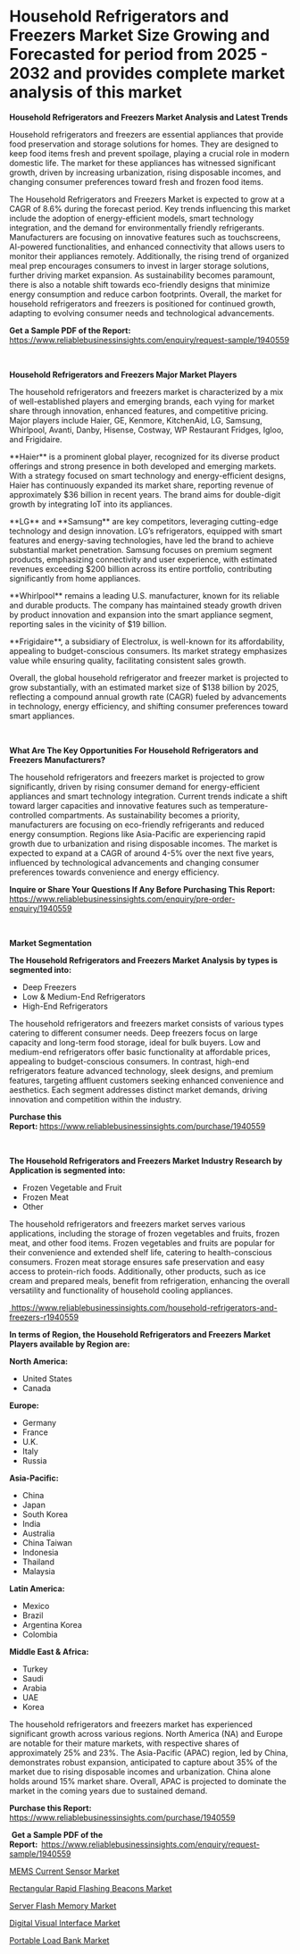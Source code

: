 <p><h1>Household Refrigerators and Freezers Market Size Growing and Forecasted for period from 2025 - 2032 and provides complete market analysis of this market</h1></p><p><strong>Household Refrigerators and Freezers Market Analysis and Latest Trends</strong></p>
<p><p>Household refrigerators and freezers are essential appliances that provide food preservation and storage solutions for homes. They are designed to keep food items fresh and prevent spoilage, playing a crucial role in modern domestic life. The market for these appliances has witnessed significant growth, driven by increasing urbanization, rising disposable incomes, and changing consumer preferences toward fresh and frozen food items. </p><p>The Household Refrigerators and Freezers Market is expected to grow at a CAGR of 8.6% during the forecast period. Key trends influencing this market include the adoption of energy-efficient models, smart technology integration, and the demand for environmentally friendly refrigerants. Manufacturers are focusing on innovative features such as touchscreens, AI-powered functionalities, and enhanced connectivity that allows users to monitor their appliances remotely. Additionally, the rising trend of organized meal prep encourages consumers to invest in larger storage solutions, further driving market expansion. As sustainability becomes paramount, there is also a notable shift towards eco-friendly designs that minimize energy consumption and reduce carbon footprints. Overall, the market for household refrigerators and freezers is positioned for continued growth, adapting to evolving consumer needs and technological advancements.</p></p>
<p><strong>Get a Sample PDF of the Report:&nbsp;</strong> <a href="https://www.reliablebusinessinsights.com/enquiry/request-sample/1940559?utm_campaign=60&utm_medium=2&utm_source=Github&utm_content=ia&utm_term=06042025&utm_id=household-refrigerators-and-freezers">https://www.reliablebusinessinsights.com/enquiry/request-sample/1940559</a></p>
<p>&nbsp;</p>
<p><strong>Household Refrigerators and Freezers Major Market Players</strong></p>
<p><p>The household refrigerators and freezers market is characterized by a mix of well-established players and emerging brands, each vying for market share through innovation, enhanced features, and competitive pricing. Major players include Haier, GE, Kenmore, KitchenAid, LG, Samsung, Whirlpool, Avanti, Danby, Hisense, Costway, WP Restaurant Fridges, Igloo, and Frigidaire.</p><p>**Haier** is a prominent global player, recognized for its diverse product offerings and strong presence in both developed and emerging markets. With a strategy focused on smart technology and energy-efficient designs, Haier has continuously expanded its market share, reporting revenue of approximately $36 billion in recent years. The brand aims for double-digit growth by integrating IoT into its appliances.</p><p>**LG** and **Samsung** are key competitors, leveraging cutting-edge technology and design innovation. LG’s refrigerators, equipped with smart features and energy-saving technologies, have led the brand to achieve substantial market penetration. Samsung focuses on premium segment products, emphasizing connectivity and user experience, with estimated revenues exceeding $200 billion across its entire portfolio, contributing significantly from home appliances.</p><p>**Whirlpool** remains a leading U.S. manufacturer, known for its reliable and durable products. The company has maintained steady growth driven by product innovation and expansion into the smart appliance segment, reporting sales in the vicinity of $19 billion.</p><p>**Frigidaire**, a subsidiary of Electrolux, is well-known for its affordability, appealing to budget-conscious consumers. Its market strategy emphasizes value while ensuring quality, facilitating consistent sales growth.</p><p>Overall, the global household refrigerator and freezer market is projected to grow substantially, with an estimated market size of $138 billion by 2025, reflecting a compound annual growth rate (CAGR) fueled by advancements in technology, energy efficiency, and shifting consumer preferences toward smart appliances.</p></p>
<p>&nbsp;</p>
<p><strong>What Are The Key Opportunities For Household Refrigerators and Freezers Manufacturers?</strong></p>
<p><p>The household refrigerators and freezers market is projected to grow significantly, driven by rising consumer demand for energy-efficient appliances and smart technology integration. Current trends indicate a shift toward larger capacities and innovative features such as temperature-controlled compartments. As sustainability becomes a priority, manufacturers are focusing on eco-friendly refrigerants and reduced energy consumption. Regions like Asia-Pacific are experiencing rapid growth due to urbanization and rising disposable incomes. The market is expected to expand at a CAGR of around 4-5% over the next five years, influenced by technological advancements and changing consumer preferences towards convenience and energy efficiency.</p></p>
<p><strong>Inquire or Share Your Questions If Any Before Purchasing This Report:</strong> <a href="https://www.reliablebusinessinsights.com/enquiry/pre-order-enquiry/1940559?utm_campaign=60&utm_medium=2&utm_source=Github&utm_content=ia&utm_term=06042025&utm_id=household-refrigerators-and-freezers">https://www.reliablebusinessinsights.com/enquiry/pre-order-enquiry/1940559</a></p>
<p>&nbsp;</p>
<p><strong>Market Segmentation</strong></p>
<p><strong>The Household Refrigerators and Freezers Market Analysis by types is segmented into:</strong></p>
<p><ul><li>Deep Freezers</li><li>Low & Medium-End Refrigerators</li><li>High-End Refrigerators</li></ul></p>
<p><p>The household refrigerators and freezers market consists of various types catering to different consumer needs. Deep freezers focus on large capacity and long-term food storage, ideal for bulk buyers. Low and medium-end refrigerators offer basic functionality at affordable prices, appealing to budget-conscious consumers. In contrast, high-end refrigerators feature advanced technology, sleek designs, and premium features, targeting affluent customers seeking enhanced convenience and aesthetics. Each segment addresses distinct market demands, driving innovation and competition within the industry.</p></p>
<p><strong>Purchase this Report:&nbsp;</strong><a href="https://www.reliablebusinessinsights.com/purchase/1940559?utm_campaign=60&utm_medium=2&utm_source=Github&utm_content=ia&utm_term=06042025&utm_id=household-refrigerators-and-freezers">https://www.reliablebusinessinsights.com/purchase/1940559</a></p>
<p>&nbsp;</p>
<p><strong>The Household Refrigerators and Freezers Market Industry Research by Application is segmented into:</strong></p>
<p><ul><li>Frozen Vegetable and Fruit</li><li>Frozen Meat</li><li>Other</li></ul></p>
<p><p>The household refrigerators and freezers market serves various applications, including the storage of frozen vegetables and fruits, frozen meat, and other food items. Frozen vegetables and fruits are popular for their convenience and extended shelf life, catering to health-conscious consumers. Frozen meat storage ensures safe preservation and easy access to protein-rich foods. Additionally, other products, such as ice cream and prepared meals, benefit from refrigeration, enhancing the overall versatility and functionality of household cooling appliances.</p></p>
<p><a href="https://www.reliablebusinessinsights.com/household-refrigerators-and-freezers-r1940559?utm_campaign=60&utm_medium=2&utm_source=Github&utm_content=ia&utm_term=06042025&utm_id=household-refrigerators-and-freezers">&nbsp;https://www.reliablebusinessinsights.com/household-refrigerators-and-freezers-r1940559</a></p>
<p><strong>In terms of Region, the Household Refrigerators and Freezers Market Players available by Region are:</strong></p>
<p>
    <p> <strong> North America: </strong>
        <ul>
            <li>United States</li>
            <li>Canada</li>
        </ul>
        </p> 
    <p> <strong> Europe: </strong>
        <ul>
            <li>Germany</li>
            <li>France</li>
            <li>U.K.</li>
            <li>Italy</li>
            <li>Russia</li>
        </ul>
        </p> 
    <p> <strong> Asia-Pacific: </strong>
        <ul>
            <li>China</li>
            <li>Japan</li>
            <li>South Korea</li>
            <li>India</li>
            <li>Australia</li>
            <li>China Taiwan</li>
            <li>Indonesia</li>
            <li>Thailand</li>
            <li>Malaysia</li>
        </ul>
        </p> 
    <p> <strong> Latin America: </strong>
        <ul>
            <li>Mexico</li>
            <li>Brazil</li>
            <li>Argentina Korea</li>
            <li>Colombia</li>
        </ul>
        </p> 
    <p> <strong> Middle East & Africa: </strong>
        <ul>
            <li>Turkey</li>
            <li>Saudi</li>
            <li>Arabia</li>
            <li>UAE</li>
            <li>Korea</li>
        </ul>
    </p>
    </p>
<p><p>The household refrigerators and freezers market has experienced significant growth across various regions. North America (NA) and Europe are notable for their mature markets, with respective shares of approximately 25% and 23%. The Asia-Pacific (APAC) region, led by China, demonstrates robust expansion, anticipated to capture about 35% of the market due to rising disposable incomes and urbanization. China alone holds around 15% market share. Overall, APAC is projected to dominate the market in the coming years due to sustained demand.</p></p>
<p><strong>Purchase this Report: </strong><a href="https://www.reliablebusinessinsights.com/purchase/1940559?utm_campaign=60&utm_medium=2&utm_source=Github&utm_content=ia&utm_term=06042025&utm_id=household-refrigerators-and-freezers">https://www.reliablebusinessinsights.com/purchase/1940559</a></p>
<p>&nbsp;<strong>Get a Sample PDF of the Report:&nbsp;&nbsp;</strong><a href="https://www.reliablebusinessinsights.com/enquiry/request-sample/1940559?utm_campaign=60&utm_medium=2&utm_source=Github&utm_content=ia&utm_term=06042025&utm_id=household-refrigerators-and-freezers">https://www.reliablebusinessinsights.com/enquiry/request-sample/1940559</a></p>
<p><strong></strong></p>
<p><p><a href="https://github.com/alrogikrosa/Market-Research-Report-List-1/blob/main/mems-current-sensor-market.md?utm_campaign=60&utm_medium=2&utm_source=Github&utm_content=ia&utm_term=06042025&utm_id=household-refrigerators-and-freezers">MEMS Current Sensor Market</a></p><p><a href="https://github.com/cavushjla/Market-Research-Report-List-1/blob/main/rectangular-rapid-flashing-beacons-market.md?utm_campaign=60&utm_medium=2&utm_source=Github&utm_content=ia&utm_term=06042025&utm_id=household-refrigerators-and-freezers">Rectangular Rapid Flashing Beacons Market</a></p><p><a href="https://github.com/borknyberg/Market-Research-Report-List-1/blob/main/server-flash-memory-market.md?utm_campaign=60&utm_medium=2&utm_source=Github&utm_content=ia&utm_term=06042025&utm_id=household-refrigerators-and-freezers">Server Flash Memory Market</a></p><p><a href="https://github.com/coricnzati/Market-Research-Report-List-1/blob/main/digital-visual-interface-market.md?utm_campaign=60&utm_medium=2&utm_source=Github&utm_content=ia&utm_term=06042025&utm_id=household-refrigerators-and-freezers">Digital Visual Interface Market</a></p><p><a href="https://github.com/mynaoanes/Market-Research-Report-List-1/blob/main/portable-load-bank-market.md?utm_campaign=60&utm_medium=2&utm_source=Github&utm_content=ia&utm_term=06042025&utm_id=household-refrigerators-and-freezers">Portable Load Bank Market</a></p></p>